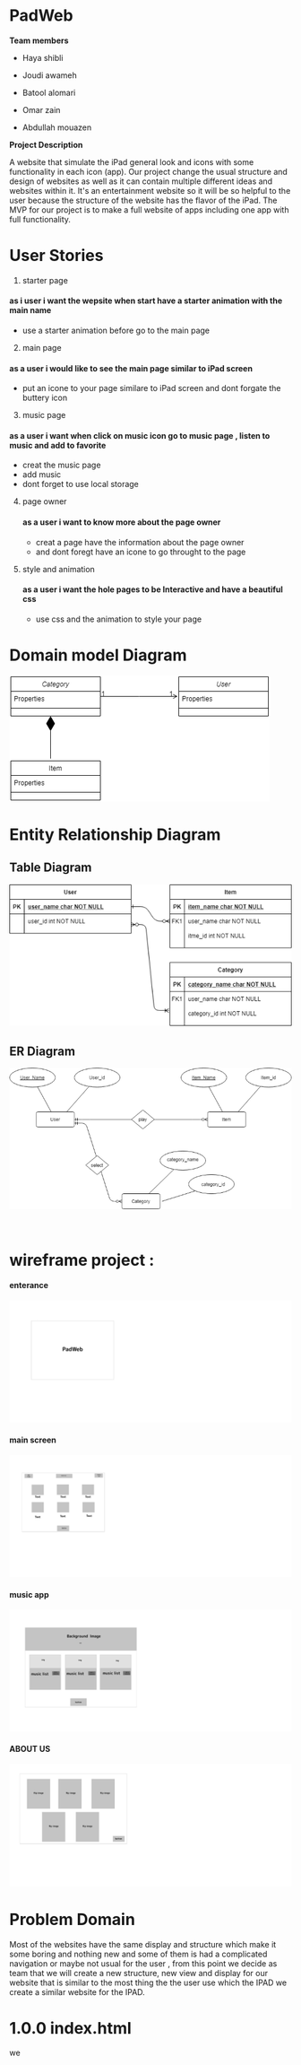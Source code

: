 # PadWeb

**Team members**
- Haya shibli

- Joudi awameh

- Batool alomari

- Omar zain

- Abdullah mouazen

**Project Description**

A website that simulate the iPad general look and icons with some functionality in each icon (app). Our project change the usual structure and design of websites as well as it can contain multiple different ideas and websites within it. It's an entertainment website so it will be so helpful to the user because the structure of the website has the flavor of the iPad. The MVP for our project is to make a full website of apps including one app with full functionality.


#  User Stories
1. starter page 
#### as i user i want the wepsite when start have a starter animation with the main name  
- use a starter animation before go to  the main page 

2. main page
#### as a user i would like  to see the main page similar to iPad screen
- put an icone to your page similare to iPad screen and dont forgate the buttery icon 
 
3. music page 
 #### as a user i want when click on music icon go to music page , listen to music and add to favorite
 - creat the music page 
 - add music 
 - dont forget to use local storage 
  
4. page owner
   #### as a user i want to know more about the page owner 
   - creat a page have the information about the page owner
   - and dont foregt have an icone to go throught to the page

5. style and animation 
   #### as a user i want the hole  pages to be Interactive and have a beautiful css
   - use css and the animation to style your page 
   
# Domain model Diagram 

   ![Domain model Diagram](wireframe/class2.png)
   
# Entity Relationship Diagram

   ## Table Diagram 
   
   ![Entity Relationship Diagram](wireframe/er.png)
   
   ## ER Diagram
   
   ![Entity Relationship Diagram](wireframe/ER2.png)
   
   <br />


# wireframe  project :

#### enterance
![](wireframe/img.png)
<br />

#### main screen
![](wireframe/img1.png)
<br />

#### music app
![](wireframe/img2.png)
<br />

#### ABOUT US
![](wireframe/img3.png)
<br />


# Problem Domain
Most of the websites have the same display and structure which make it some boring and nothing new and some of them is had a complicated navigation or maybe not usual for the user , from this point we decide as team that we will create a new structure, new view and display for our website that is similar to the most thing the the user use which the IPAD we create a similar website for the IPAD.

# 1.0.0 index.html
we 





